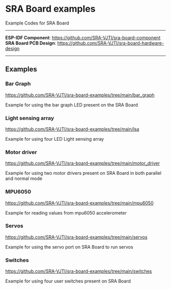 # SRA Board examples

Example Codes for SRA Board

----------------------------    

**ESP-IDF Component**: https://github.com/SRA-VJTI/sra-board-component  
**SRA Board PCB Design**: https://github.com/SRA-VJTI/sra-board-hardware-design

---------------------------     
## Examples

### Bar Graph

https://github.com/SRA-VJTI/sra-board-examples/tree/main/bar_graph

Example for using the bar graph LED present on the SRA Board

### Light sensing array

https://github.com/SRA-VJTI/sra-board-examples/tree/main/lsa

Example for using four LED Light sensing array

### Motor driver

https://github.com/SRA-VJTI/sra-board-examples/tree/main/motor_driver

Example for using two motor drivers present on SRA Board in both parallel and normal mode

### MPU6050

https://github.com/SRA-VJTI/sra-board-examples/tree/main/mpu6050

Example for reading values from mpu6050 accelerometer

### Servos

https://github.com/SRA-VJTI/sra-board-examples/tree/main/servos

Example for using the servo port on SRA Board to run servos

### Switches

https://github.com/SRA-VJTI/sra-board-examples/tree/main/switches

Example for using four user switches present on SRA Board